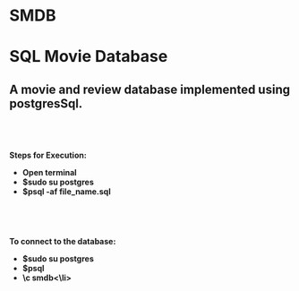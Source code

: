 # SMDB
<h1>SQL Movie Database</h1>
<h2>A movie and review database implemented using postgresSql.</h2><br>
<br>
<h4>Steps for Execution:
<ul>
  <li>Open terminal</li>
  <li>$sudo su postgres</li>
  <li>$psql -af file_name.sql</li>
  </ul>
  </h4>
  
  <br><br>
  <h4>To connect to the database:
  <ul>
  <li>$sudo su postgres</li>
  <li>$psql</li>
  <li>\c smdb<\li>
    </ul>
    </h4>
